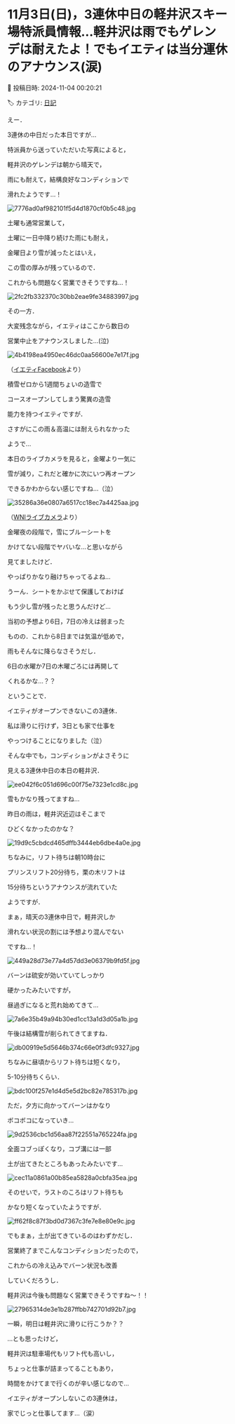 # 11月3日(日)，3連休中日の軽井沢スキー場特派員情報…軽井沢は雨でもゲレンデは耐えたよ！でもイエティは当分運休のアナウンス(涙)

📅 投稿日時: 2024-11-04 00:20:21

🏷️ カテゴリ: [日記](cc4b5682fb7b8b144980957a978653fb0.md)

えー．


3連休の中日だった本日ですが…


特派員から送っていただいた写真によると，


軽井沢のゲレンデは朝から晴天で，


雨にも耐えて，結構良好なコンディションで


滑れたようです…！




![7776ad0af982101f5d4d1870cf0b5c48.jpg](images/7776ad0af982101f5d4d1870cf0b5c48.jpg)







土曜も通常営業して，


土曜に一日中降り続けた雨にも耐え，


金曜日より雪が減ったとはいえ，


この雪の厚みが残っているので．


これからも問題なく営業できそうですね…！




![2fc2fb332370c30bb2eae9fe34883997.jpg](images/2fc2fb332370c30bb2eae9fe34883997.jpg)







その一方．


大変残念ながら，イエティはここから数日の


営業中止をアナウンスしました…(泣)




![4b4198ea4950ec46dc0aa56600e7e17f.jpg](images/4b4198ea4950ec46dc0aa56600e7e17f.jpg)







（[イエティFacebook](https://www.facebook.com/YetiSnowtown)より）





積雪ゼロから1週間ちょいの造雪で


コースオープンしてしまう驚異の造雪


能力を持つイエティですが．


さすがにこの雨＆高温には耐えられなかった


ようで…


本日のライブカメラを見ると，金曜より一気に


雪が減り，これだと確かに次にいつ再オープン


できるかわからない感じですね…（泣）




![35286a36e0807a6517cc18ec7a4425aa.jpg](images/35286a36e0807a6517cc18ec7a4425aa.jpg)




（[WNIライブカメラ](http://webcam.wni.co.jp/KAC24326/loop.html)より）





金曜夜の段階で，雪にブルーシートを


かけてない段階でヤバいな…と思いながら


見てましたけど．


やっぱりかなり融けちゃってるよね…


うーん．シートをかぶせて保護しておけば


もう少し雪が残ったと思うんだけど…





当初の予想より6日，7日の冷えは弱まった


ものの．これから8日までは気温が低めで，


雨もそんなに降らなさそうだし．


6日の水曜か7日の木曜ごろには再開して


くれるかな…？？





ということで．


イエティがオープンできないこの3連休．


私は滑りに行けず，3日とも家で仕事を


やっつけることになりました（泣）





そんな中でも，コンディションがよさそうに


見える3連休中日の本日の軽井沢．




![ee042f6c051d696c00f75e7323e1cd8c.jpg](images/ee042f6c051d696c00f75e7323e1cd8c.jpg)







雪もかなり残ってますね…


昨日の雨は，軽井沢近辺はそこまで


ひどくなかったのかな？




![19d9c5cbdcd465dffb3444eb6dbe4a0e.jpg](images/19d9c5cbdcd465dffb3444eb6dbe4a0e.jpg)







ちなみに，リフト待ちは朝10時台に


プリンスリフト20分待ち，栗の木リフトは


15分待ちというアナウンスが流れていた


ようですが．


まぁ，晴天の3連休中日で，軽井沢しか


滑れない状況の割には予想より混んでない


ですね…！




![449a28d73e77a4d57dd3e06379b9fd5f.jpg](images/449a28d73e77a4d57dd3e06379b9fd5f.jpg)







バーンは硫安が効いていてしっかり


硬かったみたいですが，


昼過ぎになると荒れ始めてきて…




![7a6e35b49a94b30ed1cc13a1d3d05a1b.jpg](images/7a6e35b49a94b30ed1cc13a1d3d05a1b.jpg)







午後は結構雪が削られてきてますね．




![db00919e5d5646b374c66e0f3dfc9327.jpg](images/db00919e5d5646b374c66e0f3dfc9327.jpg)







ちなみに昼頃からリフト待ちは短くなり，


5-10分待ちくらい．




![bdc100f257e1d4d5e5d2bc82e785317b.jpg](images/bdc100f257e1d4d5e5d2bc82e785317b.jpg)







ただ，夕方に向かってバーンはかなり


ボコボコになっていき…




![9d2536cbc1d56aa87f22551a765224fa.jpg](images/9d2536cbc1d56aa87f22551a765224fa.jpg)







全面コブっぽくなり，コブ溝には一部


土が出てきたところもあったみたいです…




![cec11a0861a00b85ea5828a0cbfa35ea.jpg](images/cec11a0861a00b85ea5828a0cbfa35ea.jpg)







そのせいで，ラストのころはリフト待ちも


かなり短くなっていたようですが．




![ff62f8c87f3bd0d7367c3fe7e8e80e9c.jpg](images/ff62f8c87f3bd0d7367c3fe7e8e80e9c.jpg)







でもまぁ，土が出てきているのはわずかだし．


営業終了までこんなコンディションだったので，


これからの冷え込みでバーン状況も改善


していくだろうし．


軽井沢は今後も問題なく営業できそうですね～！！




![27965314de3e1b287ffbb742701d92b7.jpg](images/27965314de3e1b287ffbb742701d92b7.jpg)







一瞬，明日は軽井沢に滑りに行こうか？？


…とも思ったけど，


軽井沢は駐車場代もリフト代も高いし，


ちょっと仕事が詰まってることもあり，


時間をかけてまで行くのが辛い感じなので…


イエティがオープンしないこの3連休は，


家でじっと仕事してます…（涙）
